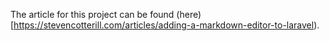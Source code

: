 The article for this project can be found (here)[https://stevencotterill.com/articles/adding-a-markdown-editor-to-laravel).
